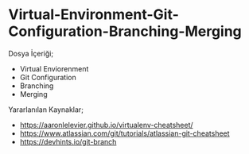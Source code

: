 # Virtual-Environment-Git-Configuration-Branching-Merging

Dosya İçeriği;
 - Virtual Enviorenment
 - Git Configuration
 - Branching
 - Merging
 
Yararlanılan Kaynaklar;
  - https://aaronlelevier.github.io/virtualenv-cheatsheet/
  - https://www.atlassian.com/git/tutorials/atlassian-git-cheatsheet
  - https://devhints.io/git-branch
 
